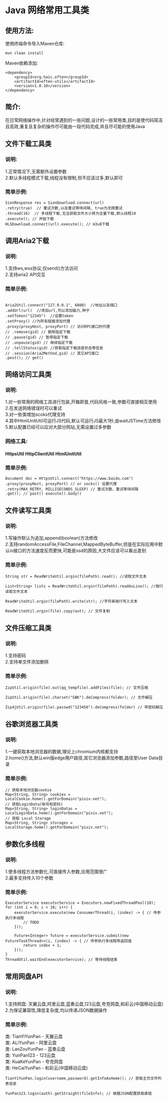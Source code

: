 Java 网络常用工具类
===============

使用方法:
-------

使用终端命令导入Maven仓库:

```
mvn clean install
```

Maven依赖添加:

```
<dependency>
    <groupId>org.haic.often</groupId>
    <artifactId>often-utils</artifactId>
    <version>1.0.10</version>
</dependency>
```

简介:
----

在日常网络操作中,针对经常遇到的一些问题,设计的一些常用类,目的是使代码简洁且高效,重复且复杂的操作尽可能由一段代码完成,并且尽可能的使用Java

文件下载工具类
------------

### 说明:

1.正常情况下,无需额外设置参数  
2.默认多线程模式下载,线程没有限制,但不应该过多,默认即可

### 简单示例:

```
SionResponse res = SionDownload.connect(url)   
.retry(true)  // 重试次数,以及重试等待间隔, true为无限重试
.thread(16)  // 多线程下载,无法获取文件大小转为全量下载,默认线程10  
.execute(); // 开始下载
HLSDownload.connect(url).execute(); // m3u8下载
```

## 调用Aria2下载

### 说明:

1.支持ws,wss协议,仅send()方法访问  
2.支持aria2 API交互

### 简单示例:

```

Aria2Util.connect("127.0.0.1", 6800)  //地址以及端口  
.addUrl(url)  //添加url,可以添加磁力,种子  
.setToken("12345")  //设置token  
.setProxy() //为所有链接添加代理
.proxy(proxyHost, proxyPort) // 访问RPC接口的代理
// .remove(gid) // 删除指定下载
// .pause(gid) // 暂停指定下载
// .unpause(gid) // 继续指定下载
// .tellStatus(gid) //获取指定下载进度状态等信息
// .session(Aria2Method,gid) // 其它API接口
.post(); // get()
```

网络访问工具类
------------

### 说明:

1.对一些常用的网络工具进行包装,开箱即食,代码风格一致,参数可直接相互使用  
2.在发送网络错误时可以重试  
3.对一些类增加scoks代理支持  
4.其中HtmlUnitUtil可运行JS代码,默认可运行JS最大1秒,由waitJSTime方法修改  
5.默认配置已经可以应对大部分网站,无需设置过多参数

### 网络工具:

#### HttpsUtil HttpClientUtil HtmlUnitUtil

### 简单示例:

```
Document doc = HttpsUtil.connect("https://www.baidu.com")
.proxy(proxyHost, proxyPort) // or socks() 设置代理  
.retry(MAX_RETRY, MILLISECONDS_SLEEP) // 重试次数，重试等待间隔   
.get(); // post() execute().body()  
```

文件读写工具类
-----------

### 说明:

1.写操作默认为追加,append(boolean)方法修改   
2.支持randomAccessFile,FileChannel,MappedByteBuffer,但是在实际应用中默认io接口的方法速度反而更快,可能是ssd的原因,大文件应该可以看出差别

### 简单示例:

```
String str = ReadWriteUtil.orgin(filePath).read(); //读取文件文本  

List<String> lists = ReadWriteUtil.orgin(filePath).readAsLine(); //按行读取文件文本  

ReadWriteUtil.orgin(filePath).write(str); //字符串按行写入文本  

ReadWriteUtil.orgin(file).copy(out); // 文件复制
```

文件压缩工具类
-----------

### 说明:

1.支持密码  
2.支持单文件添加删除

### 简单示例:

```
ZipUtil.origin(file).out(qq_tempfile).addFiles(file); // 文件压缩  

ZipUtil.origin(file).charset("GBK").deCompress(folder); // 文件解压

Zip4jUtil.origin(file).passwd("123456").deCompress(folder) // 带密码解压
```

谷歌浏览器工具类
-------------

### 说明:

1.一键获取本地浏览器的数据,理论上chromium内核都支持  
2.home()方法,默认win版edge用户路径,其它浏览器添加参数,路径至User Data目录

### 简单示例:

```
// 获取本地浏览器cookie   
Map<String, String> cookies = LocalCookie.home().getForDomain("pixiv.net");
// 获取LoginData(账号和密码)  
Map<String, String> loginDatas = LocalLoginData.home().getForDomain("pixiv.net");
// 获取 Local Storage  
Map<String, String> storages = LocalStorage.home().getForDomain("pixiv.net");

```

参数化多线程
----------

### 说明:

1.使多线程方法参数化,可直接传入参数,应用范围很广  
2.最多支持传入10个参数

### 简单示例:

```
ExecutorService executorService = Executors.newFixedThreadPool(10);
for (int i = 0; i < 10; i++) {	
	executorService.execute(new ConsumerThread(i, (index) -> { // 传参执行多线程
		// TODO
	}));
			
	Future<Integer> future = executorService.submit(new FutureTaskThread<>(i, (index) -> { // 传参执行多线程带返回值
		return index + 1;
	}));
}
ThreadUtil.waitEnd(executorService); // 等待线程结束
```

常用网盘API
----------

### 说明:

1.支持网盘: 天翼云盘,阿里云盘,蓝奏云盘,123云盘,夸克网盘,和彩云(中国移动云盘)   
2.为保证兼容性,降低复杂度,均以传递JSON数据操作

### 简单示例:

类: TianYiYunPan - 天翼云盘  
类: ALiYunPan - 阿里云盘  
类: LanZouYunPan - 蓝奏云盘  
类: YunPan123 - 123云盘  
类: KuaKeYunPan - 夸克网盘  
类: HeCaiYunPan - 和彩云(中国移动云盘)

```
TianYiYunPan.login(username,password).getInfoAsHome(); // 获取主页文件列表信息

YunPan123.login(auth).getStraight(fileInfo); // 根据JSON配置获取直链
```
